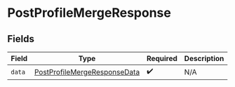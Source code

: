 # PostProfileMergeResponse


## Fields

| Field                                                                                   | Type                                                                                    | Required                                                                                | Description                                                                             |
| --------------------------------------------------------------------------------------- | --------------------------------------------------------------------------------------- | --------------------------------------------------------------------------------------- | --------------------------------------------------------------------------------------- |
| `data`                                                                                  | [PostProfileMergeResponseData](../../models/components/PostProfileMergeResponseData.md) | :heavy_check_mark:                                                                      | N/A                                                                                     |